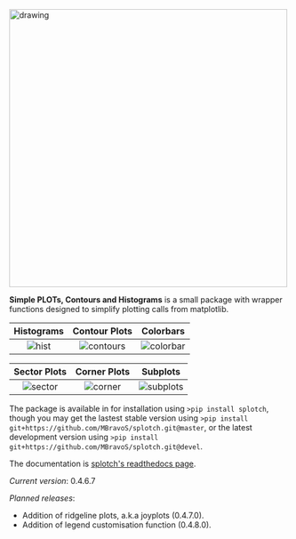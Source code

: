 <img src="/examples/SPLOTCH_logo.png" alt="drawing" width="500"/>

**Simple PLOTs, Contours and Histograms** is a small package with wrapper functions designed to simplify plotting calls from matplotlib.

 Histograms                | Contour Plots             | Colorbars                 
:---:|:---:|:---:
| ![hist](/examples/example_hist.png) |  ![contours](/examples/example_contours.png) | ![colorbar](/examples/example_colorbar.png) |

| Sector Plots             | Corner Plots              | Subplots                
:---:|:---:|:---:
| ![sector](/examples/example_sectorplot.png) | ![corner](/examples/example_cornerplot.png)  |  ![subplots](/examples/example_subplots.png) | 


The package is available in for installation using `>pip install splotch`, though you may get the lastest stable version using `>pip install git+https://github.com/MBravoS/splotch.git@master`, or the latest development version using `>pip install git+https://github.com/MBravoS/splotch.git@devel`.

The documentation is [splotch's readthedocs page](https://splotch.readthedocs.io/en/latest/). 

*Current version*: 0.4.6.7

*Planned releases*:
* Addition of ridgeline plots, a.k.a joyplots (0.4.7.0).
* Addition of legend customisation function (0.4.8.0).

